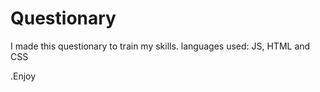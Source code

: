 # Questionary

I made this questionary to train my skills.
languages used: JS, HTML and CSS

.Enjoy
